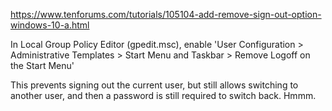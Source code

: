 https://www.tenforums.com/tutorials/105104-add-remove-sign-out-option-windows-10-a.html

In Local Group Policy Editor (gpedit.msc), enable 'User Configuration > Administrative Templates > Start Menu and Taskbar > Remove Logoff on the Start Menu'

This prevents signing out the current user, but still allows switching to another user, and then a password is still required to switch back. Hmmm.
